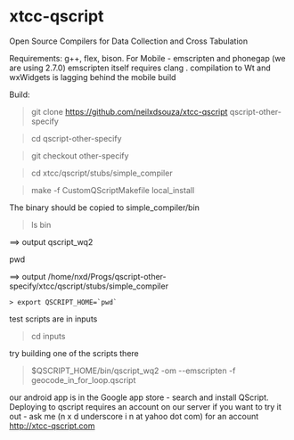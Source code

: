 xtcc-qscript
============

Open Source Compilers for Data Collection and Cross Tabulation

Requirements:
g++, flex, bison. For Mobile - emscripten and phonegap (we are using 2.7.0)
emscripten itself requires clang .
compilation to Wt and wxWidgets is lagging behind the mobile build

Build:

>git clone https://github.com/neilxdsouza/xtcc-qscript qscript-other-specify

>cd qscript-other-specify

>git checkout other-specify

>cd xtcc/qscript/stubs/simple_compiler

>make -f CustomQScriptMakefile local_install

The binary should be copied to simple_compiler/bin
>ls bin

==> output
 qscript_wq2

pwd

==> output
/home/nxd/Progs/qscript-other-specify/xtcc/qscript/stubs/simple_compiler

```> export QSCRIPT_HOME=`pwd` ```

test scripts are in inputs

>cd inputs

try building one of the scripts there

> $QSCRIPT_HOME/bin/qscript_wq2  -om --emscripten   -f  geocode_in_for_loop.qscript 


 our android app is in the Google app store - search and install QScript. 
 Deploying to qscript requires an account on our server
 if you want to try it out - ask me (n x d underscore i n at yahoo dot com) for an account
 http://xtcc-qscript.com
 





